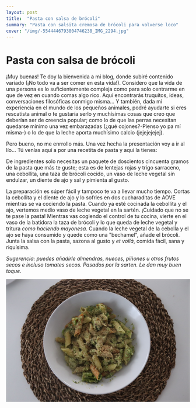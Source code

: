 ```yaml
---
layout: post
title:  "Pasta con salsa de brócoli"
summary: "Pasta con salsita cremosa de brócoli para volverse loco"
cover: "/img/-5544446793804746238_IMG_2294.jpg"
---
```

# Pasta con salsa de brócoli

¡Muy buenas! Te doy la bienvenida a mi blog, donde subiré contenido variado (¡No todo va a ser comer en esta vida!). Considero que la vida de una persona es lo suficientemente compleja como para solo centrarme en que de vez en cuando comas algo rico. Aquí encontrarás truquitos, ideas, conversaciones filosóficas conmigo misma... Y también, dada mi experiencia en el mundo de los pequeños animales, podré ayudarte si eres rescatista animal o te gustaría serlo y muchísimas cosas que creo que deberían ser de creencia popular; como lo de que las perras necesitan quedarse mínimo una vez embarazadas (¿qué cojones?-Pienso yo pa mí misma-) o lo de que la leche aporta muchísimo calcio (jejejejejej).

Pero bueno, no me enrrollo más. Una vez hecha la presentación voy a ir al lío... Tú venías aquí a por una recetita de pasta y aquí la tienes:

De ingredientes solo necesitas un paquete de doscientos cincuenta gramos de la pasta que más te guste; esta es de lentejas rojas y trigo sarraceno, una cebollita, una taza de brócoli cocido, un vaso de leche vegetal sin endulzar, un diente de ajo y sal y pimienta al gusto.

La preparación es súper fácil y tampoco te va a llevar mucho tiempo. Cortas la cebollita y el diente de ajo y lo sofries en dos cucharaditas de AOVE mientras se va cociendo la pasta. Cuando ya esté cocinada la cebollita y el ajo, vertemos medio vaso de leche vegetal en la sartén. ¡Cuidado que no se te pase la pasta! Mientras vas cogiendo el control de tu cocina, vierte en el vaso de la batidora la taza de brócoli y lo que queda de leche vegetal y tritura *como haciendo mayonesa*. Cuando la leche vegetal de la cebolla y el ajo se haya consumido y quede como una "bechamel", añade el brócoli. Junta la salsa con la pasta, sazona al gusto y *et voilà*, comida fácil, sana y riquísima. 

*Sugerencia: puedes añadirle almendras, nueces, piñones u otros frutos secos e incluso tomates secos. Pasados por la sarten. Le dan muy buen toque.*

![](/img/-5544446793804746238_IMG_2294.jpg)
